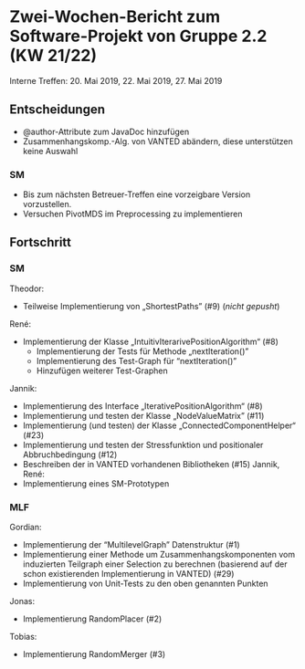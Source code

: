 # Zwei-Wochen-Bericht zum Software-Projekt von Gruppe 2.2 (KW 21/22)
Interne Treffen: 20. Mai 2019, 22. Mai 2019, 27. Mai 2019
## Entscheidungen
- @author-Attribute zum JavaDoc hinzufügen
- Zusammenhangskomp.-Alg. von VANTED abändern, diese unterstützen keine Auswahl
### SM
- Bis zum nächsten Betreuer-Treffen eine vorzeigbare Version vorzustellen.
- Versuchen PivotMDS  im Preprocessing zu implementieren

## Fortschritt
### SM
Theodor:
- Teilweise Implementierung von „ShortestPaths” (#9) (*nicht gepusht*)

René:
- Implementierung der Klasse „IntuitivIterarivePositionAlgorithm“ (#8)
    + Implementierung der Tests für Methode „nextIteration()”
    + Implementierung des Test-Graph für “nextIteration()”
    + Hinzufügen weiterer Test-Graphen

Jannik:
- Implementierung des Interface „IterativePositionAlgorithm“ (#8)
- Implementierung und testen der Klasse „NodeValueMatrix” (#11)
- Implementierung (und testen) der Klasse „ConnectedComponentHelper“ (#23)
- Implementierung und testen der Stressfunktion und positionaler Abbruchbedingung (#12)
- Beschreiben der in VANTED vorhandenen Bibliotheken (#15)
Jannik, René:
- Implementierung eines SM-Prototypen
  
### MLF
Gordian:
- Implementierung der “MultilevelGraph” Datenstruktur (#1)
- Implementierung einer Methode um Zusammenhangskomponenten vom induzierten Teilgraph einer Selection zu berechnen (basierend auf der schon existierenden Implementierung in VANTED) (#29)
- Implementierung von Unit-Tests zu den oben genannten Punkten

Jonas:
- Implementierung RandomPlacer (#2)

Tobias:
- Implementierung RandomMerger (#3)
